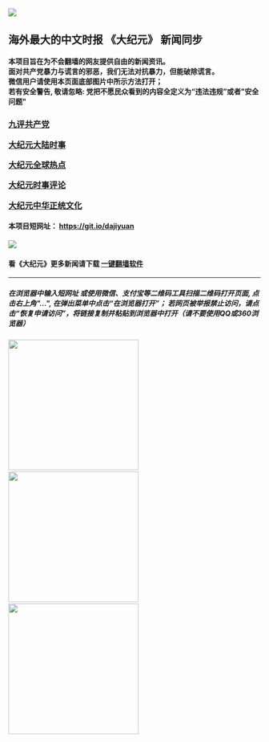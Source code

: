 <a name="1" target="_blank"></a>
<img src="https://raw.githubusercontent.com/vwnprp305/www/master/t/fq4.jpg"><br>
----

<h2>海外最大的中文时报 《大纪元》 新闻同步</h2>

#### 本项目旨在为不会翻墙的网友提供自由的新闻资讯。<br/>面对共产党暴力与谎言的邪恶，我们无法对抗暴力，但能破除谎言。<br/>微信用户请使用本页面底部图片中所示方法打开；<br/>若有安全警告, 敬请忽略: 党把不愿民众看到的内容全定义为“违法违规”或者"安全问题"
<h3>
<p><a target="_blank" href="https://github.com/vwnprp305/djy/blob/master/gb/9p.md#1">九评共产党</a></p>
<p><a target="_blank" href="https://github.com/vwnprp305/djy/blob/master/gb/nsc413.md?fldfh1#1">大纪元大陆时事</a></p>
<p><a target="_blank" href="https://github.com/vwnprp305/djy/blob/master/gb/n24hr.md?fldfh1#1">大纪元全球热点</a></p>
<p><a target="_blank" href="https://github.com/vwnprp305/djy/blob/master/gb/news392.md?fldfh1#1">大纪元时事评论</a></p>
<p><a target="_blank" href="https://github.com/vwnprp305/djy/blob/master/gb/news2007.md?fldfh1#1">大纪元中华正统文化</a></p>
</h3>


#### 本项目短网址： https://git.io/dajiyuan
<img src="https://raw.githubusercontent.com/vwnprp305/djy/master/gb/300/djy.jpg" />  

#### 看《大纪元》更多新闻请下载 [一键翻墙软件](https://github.com/vwnprp305/www/blob/master/README.md?fldf#1)
----

##### 在浏览器中输入短网址 或使用微信、支付宝等二维码工具扫描二维码打开页面, 点击右上角"...", 在弹出菜单中点击“在浏览器打开”； 若网页被举报禁止访问，请点击“恢复申请访问”，将链接复制并粘贴到浏览器中打开（请不要使用QQ或360浏览器）

<img src="https://raw.githubusercontent.com/gfw-breaker/banned-news/master/scripts/img/1.png" width="260px"/> &nbsp; <img src="https://raw.githubusercontent.com/gfw-breaker/banned-news/master/scripts/img/2.png" width="260px"/> &nbsp; <img src="https://raw.githubusercontent.com/gfw-breaker/banned-news/master/scripts/img/3.png" width="260px"/>
